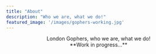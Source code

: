 ```yaml
---
title: "About"
description: "Who we are, what we do!"
featured_image: '/images/gophers-working.jpg'
---
```

<center>
    London Gophers, who we are, what we do!<br/>
    **Work in progress...**
</center>